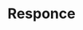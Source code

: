 ---
ee_id: '4478'
site: '1'
type: '2'
long_id: 2019-027 Responce
url: 2019-027-responce
title: Responce
year: '2019'
medium: CYMK print on magistra deluxe blueback 125gr. paper
commission:
add_credit:
dims:
pitch:
ps: Print for Lorenzo Sennis Presto label's 10th anniversary
live_url:
related:
youtube:
imgs: responce-2019-027-db-ih--oHP0.jpg
subheading:
year2: '2019'
download:
add_credits:
related_code:
layout: things-i-made
---